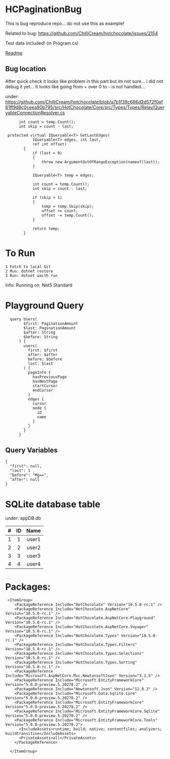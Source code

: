 # HCPaginationBug
This is bug reproduce repo... do not use this as example!

Related to bug: https://github.com/ChilliCream/hotchocolate/issues/2154

Test data included! (in Program.cs)


[Readme](src)

## Bug location

After quick check it looks like problem in this part but im not sure... i did not debug it yet... It looks like going from + over 0 to - is not handled...

under: https://github.com/ChilliCream/hotchocolate/blob/a7b1f39c686d2d572f0ef61ff9d8c0ceea90b795/src/HotChocolate/Core/src/Types/Types/Relay/QueryableConnectionResolver.cs 

```
      int count = temp.Count();
      int skip = count - last;
```
            
```
 protected virtual IQueryable<T> GetLastEdges(
            IQueryable<T> edges, int last,
            ref int offset)
        {
            if (last < 0)
            {
                throw new ArgumentOutOfRangeException(nameof(last));
            }

            IQueryable<T> temp = edges;

            int count = temp.Count();
            int skip = count - last;

            if (skip > 1)
            {
                temp = temp.Skip(skip);
                offset += count;
                offset -= temp.Count();
            }

            return temp;
        }
```

# To Run
```
1 Fetch to local Git
2 Run: dotnet restore
3 Run: dotnet wacth run
```
Info: Running on .Net5 Standard

# Playground Query
```
  query Users(
        $first: PaginationAmount
        $last: PaginationAmount
        $after: String
        $before: String
      ) {
        users(
          first: $first
          after: $after
          before: $before
          last: $last
        ) {
          pageInfo {
            hasPreviousPage
            hasNextPage
            startCursor
            endCursor
          }
          edges {
            cursor
            node {
              iD
              name
            }
          }
        }
      }
```
## Query Variables
```
{
  "first": null,
  "last": 1 ,
  "before": "Mg==",
  "after": null
}

```
# SQLite database table

under:
appDB.db

| # | ID |  Name |
|:-:|:--:|:-----:|
| 1 | 1  | user1 |
| 2 | 2  | user2 |
| 3 | 3  | user3 |
| 4 | 4  | user4 |

# Packages:
```
 <ItemGroup>
    <PackageReference Include="HotChocolate" Version="10.5.0-rc.1" />
    <PackageReference Include="HotChocolate.AspNetCore" Version="10.5.0-rc.1" />
    <PackageReference Include="HotChocolate.AspNetCore.Playground" Version="10.5.0-rc.1" />
    <PackageReference Include="HotChocolate.AspNetCore.Voyager" Version="10.5.0-rc.1" />
    <PackageReference Include="HotChocolate.Types" Version="10.5.0-rc.1" />
    <PackageReference Include="HotChocolate.Types.Filters" Version="10.5.0-rc.1" />
    <PackageReference Include="HotChocolate.Types.Selections" Version="10.5.0-rc.1" />
    <PackageReference Include="HotChocolate.Types.Sorting" Version="10.5.0-rc.1" />
    <PackageReference Include="Microsoft.AspNetCore.Mvc.NewtonsoftJson" Version="3.1.5" />
    <PackageReference Include="Microsoft.EntityFrameworkCore" Version="5.0.0-preview.5.20278.2" />
    <PackageReference Include="Newtonsoft.Json" Version="12.0.3" />
    <PackageReference Include="Microsoft.Data.Sqlite.Core" Version="5.0.0-preview.5.20278.2" />
    <PackageReference Include="Microsoft.EntityFrameworkCore" Version="5.0.0-preview.5.20278.2" />
    <PackageReference Include="Microsoft.EntityFrameworkCore.Sqlite" Version="5.0.0-preview.5.20278.2" />
    <PackageReference Include="Microsoft.EntityFrameworkCore.Tools" Version="5.0.0-preview.5.20278.2">
      <IncludeAssets>runtime; build; native; contentfiles; analyzers; buildtransitive</IncludeAssets>
      <PrivateAssets>all</PrivateAssets>
    </PackageReference>
 
  </ItemGroup>

```
